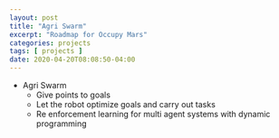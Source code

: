```yaml
---
layout: post
title: "Agri Swarm"
excerpt: "Roadmap for Occupy Mars"
categories: projects
tags: [ projects ]
date: 2020-04-20T08:08:50-04:00
---
```



* Agri Swarm
  * Give points to goals
  * Let the robot optimize goals and carry out tasks
  * Re enforcement learning for multi agent systems with dynamic programming
